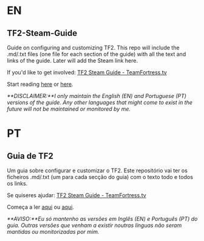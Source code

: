 # EN
## TF2-Steam-Guide

Guide on configuring and customizing TF2.
This repo will include the .md/.txt files (one file for each section of the guide) with all the text and links of the guide.
Later will add the Steam link here.

If you'd like to get involved: [TF2 Steam Guide - TeamFortress.tv](http://www.teamfortress.tv/26085/tf2-steam-guide)

Start reading [here](./EN/Intro.md) or [here](http://siiky.github.io/TF2-Guide/EN/Intro.md.html).

_**DISCLAIMER:**I only maintain the English (EN) and Portuguese (PT) versions of the guide. Any other languages that might come to exist in the future will not be maintained or monitored by me._

# PT
## Guia de TF2

Um guia sobre configurar e customizar o TF2. Este repositório vai ter os ficheiros .md/.txt (um para cada secção do guia) com o texto todo e todos os links.

Se quiseres ajudar: [TF2 Steam Guide - TeamFortress.tv](http://www.teamfortress.tv/26085/tf2-steam-guide)

Começa a ler [aqui](./PT/Intro.md) ou [aqui](http://siiky.github.io/TF2-Guide/PT/Intro.md.html).

_**AVISO:**Eu só mantenho as versões em Inglês (EN) e Português (PT) do guia. Outras versões que venham a existir noutras línguas não seram mantidas ou monitorizadas por mim._
